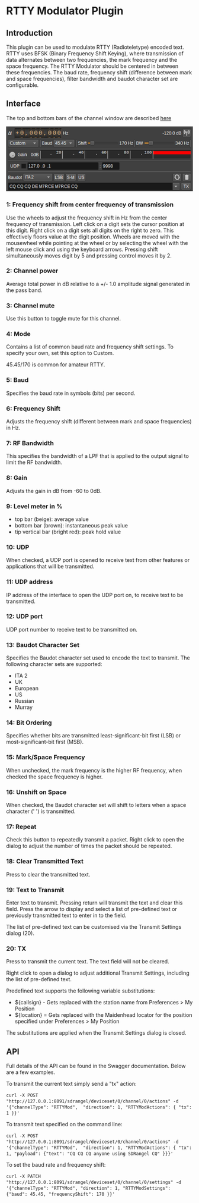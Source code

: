 <h1>RTTY Modulator Plugin</h1>

<h2>Introduction</h2>

This plugin can be used to modulate RTTY (Radioteletype) encoded text.
RTTY uses BFSK (Binary Frequency Shift Keying), where transmission of data alternates between two frequencies,
the mark frequency and the space frequency. The RTTY Modulator should be centered in between these frequencies.
The baud rate, frequency shift (difference between mark and space frequencies), filter bandwidth and baudot character set are configurable.

<h2>Interface</h2>

The top and bottom bars of the channel window are described [here](../../../sdrgui/channel/readme.md)

![RTTY Modulator plugin GUI](../../../doc/img/RTTYMod_plugin.png)

<h3>1: Frequency shift from center frequency of transmission</h3>

Use the wheels to adjust the frequency shift in Hz from the center frequency of transmission. Left click on a digit sets the cursor position at this digit. Right click on a digit sets all digits on the right to zero. This effectively floors value at the digit position. Wheels are moved with the mousewheel while pointing at the wheel or by selecting the wheel with the left mouse click and using the keyboard arrows. Pressing shift simultaneously moves digit by 5 and pressing control moves it by 2.

<h3>2: Channel power</h3>

Average total power in dB relative to a +/- 1.0 amplitude signal generated in the pass band.

<h3>3: Channel mute</h3>

Use this button to toggle mute for this channel.

<h3>4: Mode</h3>

Contains a list of common baud rate and frequency shift settings. To specify your own, set this option to Custom.

45.45/170 is common for amateur RTTY.

<h3>5: Baud</h3>

Specifies the baud rate in symbols (bits) per second.

<h3>6: Frequency Shift</h3>

Adjusts the frequency shift (different between mark and space frequencies) in Hz.

<h3>7: RF Bandwidth</h3>

This specifies the bandwidth of a LPF that is applied to the output signal to limit the RF bandwidth.

<h3>8: Gain</h3>

Adjusts the gain in dB from -60 to 0dB.

<h3>9: Level meter in %</h3>

  - top bar (beige): average value
  - bottom bar (brown): instantaneous peak value
  - tip vertical bar (bright red): peak hold value

<h3>10: UDP</h3>

When checked, a UDP port is opened to receive text from other features or applications that will be transmitted.

<h3>11: UDP address</h3>

IP address of the interface to open the UDP port on, to receive text to be transmitted.

<h3>12: UDP port</h3>

UDP port number to receive text to be transmitted on.

<h3>13: Baudot Character Set</h3>

Specifies the Baudot character set used to encode the text to transmit. The following character sets are supported:

* ITA 2
* UK
* European
* US
* Russian
* Murray

<h3>14: Bit Ordering</h3>

Specifies whether bits are transmitted least-significant-bit first (LSB) or most-significant-bit first (MSB).

<h3>15: Mark/Space Frequency</h3>

When unchecked, the mark frequency is the higher RF frequency, when checked the space frequency is higher.

<h3>16: Unshift on Space</h3>

When checked, the Baudot character set will shift to letters when a space character (' ') is transmitted.

<h3>17: Repeat</h3>

Check this button to repeatedly transmit a packet. Right click to open the dialog to adjust the number of times the packet should be repeated.

<h3>18: Clear Transmitted Text</h3>

Press to clear the transmitted text.

<h3>19: Text to Transmit</h3>

Enter text to transmit. Pressing return will transmit the text and clear this field. Press the arrow to display and select a list of pre-defined text or previously transmitted text to enter in to the field.

The list of pre-defined text can be customised via the Transmit Settings dialog (20).

<h3>20: TX</h3>

Press to transmit the current text. The text field will not be cleared.

Right click to open a dialog to adjust additional Transmit Settings, including the list of pre-defined text.

Predefined text supports the following variable substitutions:

* ${callsign} - Gets replaced with the station name from Preferences > My Position
* ${location} = Gets replaced with the Maidenhead locator for the position specified under Preferences > My Position

The substitutions are applied when the Transmit Settings dialog is closed.

<h2>API</h2>

Full details of the API can be found in the Swagger documentation. Below are a few examples.

To transmit the current text simply send a "tx" action:

    curl -X POST "http://127.0.0.1:8091/sdrangel/deviceset/0/channel/0/actions" -d '{"channelType": "RTTYMod",  "direction": 1, "RTTYModActions": { "tx": 1 }}'

To transmit text specified on the command line:

    curl -X POST "http://127.0.0.1:8091/sdrangel/deviceset/0/channel/0/actions" -d '{"channelType": "RTTYMod",  "direction": 1, "RTTYModActions": { "tx": 1, "payload": {"text": "CQ CQ CQ anyone using SDRangel CQ" }}}'

To set the baud rate and frequency shift:

    curl -X PATCH "http://127.0.0.1:8091/sdrangel/deviceset/0/channel/0/settings" -d '{"channelType": "RTTYMod", "direction": 1, "RTTYModSettings": {"baud": 45.45, "frequencyShift": 170 }}'
